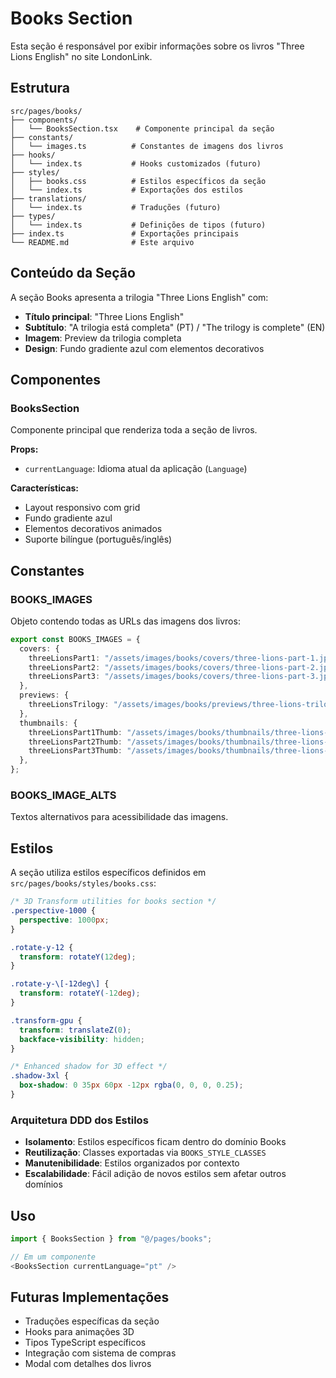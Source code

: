 # Books Section

Esta seção é responsável por exibir informações sobre os livros "Three Lions English" no site LondonLink.

## Estrutura

```
src/pages/books/
├── components/
│   └── BooksSection.tsx    # Componente principal da seção
├── constants/
│   └── images.ts          # Constantes de imagens dos livros
├── hooks/
│   └── index.ts           # Hooks customizados (futuro)
├── styles/
│   ├── books.css          # Estilos específicos da seção
│   └── index.ts           # Exportações dos estilos
├── translations/
│   └── index.ts           # Traduções (futuro)
├── types/
│   └── index.ts           # Definições de tipos (futuro)
├── index.ts               # Exportações principais
└── README.md              # Este arquivo
```

## Conteúdo da Seção

A seção Books apresenta a trilogia "Three Lions English" com:

- **Título principal**: "Three Lions English"
- **Subtítulo**: "A trilogia está completa" (PT) / "The trilogy is complete" (EN)
- **Imagem**: Preview da trilogia completa
- **Design**: Fundo gradiente azul com elementos decorativos

## Componentes

### BooksSection

Componente principal que renderiza toda a seção de livros.

**Props:**
- `currentLanguage`: Idioma atual da aplicação (`Language`)

**Características:**
- Layout responsivo com grid
- Fundo gradiente azul
- Elementos decorativos animados
- Suporte bilíngue (português/inglês)

## Constantes

### BOOKS_IMAGES

Objeto contendo todas as URLs das imagens dos livros:

```typescript
export const BOOKS_IMAGES = {
  covers: {
    threeLionsPart1: "/assets/images/books/covers/three-lions-part-1.jpg",
    threeLionsPart2: "/assets/images/books/covers/three-lions-part-2.jpg",
    threeLionsPart3: "/assets/images/books/covers/three-lions-part-3.jpg",
  },
  previews: {
    threeLionsTrilogy: "/assets/images/books/previews/three-lions-trilogy.jpg",
  },
  thumbnails: {
    threeLionsPart1Thumb: "/assets/images/books/thumbnails/three-lions-part-1-thumb.jpg",
    threeLionsPart2Thumb: "/assets/images/books/thumbnails/three-lions-part-2-thumb.jpg",
    threeLionsPart3Thumb: "/assets/images/books/thumbnails/three-lions-part-3-thumb.jpg",
  },
};
```

### BOOKS_IMAGE_ALTS

Textos alternativos para acessibilidade das imagens.

## Estilos

A seção utiliza estilos específicos definidos em `src/pages/books/styles/books.css`:

```css
/* 3D Transform utilities for books section */
.perspective-1000 {
  perspective: 1000px;
}

.rotate-y-12 {
  transform: rotateY(12deg);
}

.rotate-y-\[-12deg\] {
  transform: rotateY(-12deg);
}

.transform-gpu {
  transform: translateZ(0);
  backface-visibility: hidden;
}

/* Enhanced shadow for 3D effect */
.shadow-3xl {
  box-shadow: 0 35px 60px -12px rgba(0, 0, 0, 0.25);
}
```

### Arquitetura DDD dos Estilos

- **Isolamento**: Estilos específicos ficam dentro do domínio Books
- **Reutilização**: Classes exportadas via `BOOKS_STYLE_CLASSES`
- **Manutenibilidade**: Estilos organizados por contexto
- **Escalabilidade**: Fácil adição de novos estilos sem afetar outros domínios

## Uso

```typescript
import { BooksSection } from "@/pages/books";

// Em um componente
<BooksSection currentLanguage="pt" />
```

## Futuras Implementações

- Traduções específicas da seção
- Hooks para animações 3D
- Tipos TypeScript específicos
- Integração com sistema de compras
- Modal com detalhes dos livros
